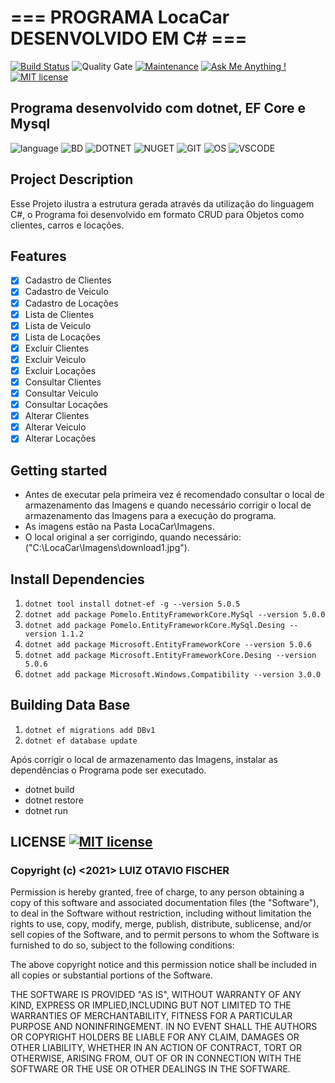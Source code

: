 # === PROGRAMA LocaCar DESENVOLVIDO EM C# ===

[![Build Status](https://travis-ci.org/condessalovelace/mavenquickstart.svg?branch=master)](https://travis-ci.org/condessalovelace/mavenquickstart) ![Quality Gate](https://sonarcloud.io/api/project_badges/measure?project=br.com%3Amavenquickstart&metric=alert_status) [![Maintenance](https://img.shields.io/badge/Maintained%3F-yes-green.svg)](https://GitHub.com/Naereen/StrapDown.js/graphs/commit-activity) [![Ask Me Anything !](https://img.shields.io/badge/Ask%20me-anything-1abc9c.svg)](https://GitHub.com/Naereen/ama) [![MIT license](https://img.shields.io/badge/License-MIT-blue.svg)](https://lbesson.mit-license.org/)


## Programa desenvolvido com dotnet, EF Core e Mysql 
 ![language](https://img.shields.io/badge/C%23-239120?style=for-the-badge&logo=c-sharp&logoColor=white) ![BD](https://img.shields.io/badge/MySQL-00000F?style=for-the-badge&logo=mysql&logoColor=white) ![DOTNET](https://img.shields.io/badge/.NET-5C2D91?style=for-the-badge&logo=dot-net&logoColor=white) ![NUGET](https://img.shields.io/badge/NuGet-004880?style=for-the-badge&logo=nuget&logoColor=white) ![GIT](https://img.shields.io/badge/Git-F05032?style=for-the-badge&logo=git&logoColor=white) ![OS](https://img.shields.io/badge/Windows-0078D6?style=for-the-badge&logo=windows&logoColor=white) ![VSCODE](https://img.shields.io/badge/Visual_Studio_Code-0078D4?style=for-the-badge&logo=visual%20studio%20code&logoColor=white)

## Project Description

Esse Projeto ilustra a estrutura gerada através da utilização do linguagem C#, o Programa foi desenvolvido em formato CRUD para Objetos como clientes, carros e locações.

## Features

- [x] Cadastro de Clientes
- [x] Cadastro de Veiculo
- [x] Cadastro de Locações
- [x] Lista de Clientes
- [x] Lista de Veiculo
- [x] Lista de Locações
- [x] Excluir Clientes
- [x] Excluir Veiculo
- [x] Excluir Locações
- [x] Consultar Clientes
- [x] Consultar Veiculo
- [x] Consultar Locações
- [x] Alterar Clientes
- [x] Alterar Veiculo
- [x] Alterar Locações

## Getting started

- Antes de executar pela primeira vez é recomendado consultar o local de armazenamento das Imagens e quando necessário corrigir o local de armazenamento das Imagens para a execução do programa.
- As imagens estão na Pasta LocaCar\Imagens.
- O local original a ser corrigindo, quando necessário:("C:\\LocaCar\\Imagens\\download1.jpg").

## Install Dependencies

1. `dotnet tool install dotnet-ef -g --version 5.0.5`
2. `dotnet add package Pomelo.EntityFrameworkCore.MySql --version 5.0.0`
3. `dotnet add package Pomelo.EntityFrameworkCore.MySql.Desing --version 1.1.2`
4. `dotnet add package Microsoft.EntityFrameworkCore --version 5.0.6`
5. `dotnet add package Microsoft.EntityFrameworkCore.Desing --version 5.0.6`
6. `dotnet add package Microsoft.Windows.Compatibility --version 3.0.0`

## Building Data Base

1. `dotnet ef migrations add DBv1`
2. `dotnet ef database update`

Após corrigir o local de armazenamento das Imagens, instalar as dependências o Programa pode ser executado.

- dotnet build
- dotnet restore
- dotnet run

## LICENSE [![MIT license](https://img.shields.io/badge/License-MIT-blue.svg)](https://lbesson.mit-license.org/)

### Copyright (c) <2021> LUIZ OTAVIO FISCHER

 Permission is hereby granted, free of charge, to any person obtaining a copy of this software and associated documentation files (the "Software"), to deal in the Software without restriction, including without limitation the rights to use, copy, modify, merge, publish, distribute, sublicense, and/or sell copies of the Software, and to permit persons to whom the Software is furnished to do so, subject to the following conditions:

 The above copyright notice and this permission notice shall be included in all copies or substantial portions of the Software.

 THE SOFTWARE IS PROVIDED "AS IS", WITHOUT WARRANTY OF ANY KIND, EXPRESS OR IMPLIED,INCLUDING BUT NOT LIMITED TO THE WARRANTIES OF MERCHANTABILITY, FITNESS FOR A PARTICULAR PURPOSE AND NONINFRINGEMENT. IN NO EVENT SHALL THE AUTHORS OR COPYRIGHT HOLDERS BE LIABLE FOR ANY CLAIM, DAMAGES OR OTHER LIABILITY, WHETHER IN AN ACTION OF CONTRACT, TORT OR OTHERWISE, ARISING FROM, OUT OF OR IN CONNECTION WITH THE SOFTWARE OR THE USE OR OTHER DEALINGS IN THE SOFTWARE.